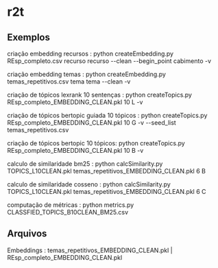 # r2t

## Exemplos  

criação embedding recursos :    python createEmbedding.py REsp_completo.csv recurso recurso --clean --begin_point cabimento -v

criação embedding temas : python createEmbedding.py temas_repetitivos.csv tema tema --clean -v

criação de tópicos lexrank 10 sentenças : python createTopics.py REsp_completo_EMBEDDING_CLEAN.pkl 10 L -v

criação de tópicos bertopic guiada 10 tópicos : python createTopics.py REsp_completo_EMBEDDING_CLEAN.pkl 10 G -v --seed_list temas_repetitivos.csv

criação de tópicos bertopic 10 tópicos: python createTopics.py REsp_completo_EMBEDDING_CLEAN.pkl 10 B -v

calculo de similaridade bm25 : python calcSimilarity.py TOPICS_L10CLEAN.pkl temas_repetitivos_EMBEDDING_CLEAN.pkl 6 B

calculo de similaridade cosseno : python calcSimilarity.py TOPICS_L10CLEAN.pkl temas_repetitivos_EMBEDDING_CLEAN.pkl 6 C

computação de métricas : python metrics.py CLASSFIED_TOPICS_B10CLEAN_BM25.csv


## Arquivos

Embeddings : temas_repetitivos_EMBEDDING_CLEAN.pkl | REsp_completo_EMBEDDING_CLEAN.pkl
